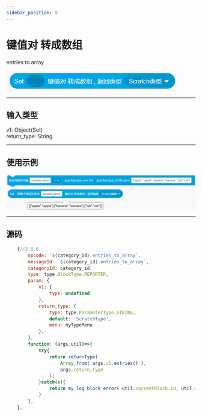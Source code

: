 ```yaml
---
sidebar_position: 9
---
```

# 键值对 转成数组

entries to array

![img](img\entries_to_array\image.png)  


***
## 输入类型
v1: Object(Set)  
return_type: String  


***
## 使用示例
![2](img\entries_to_array\2.png)  


***
## 源码
```js title="/categorys/set.js"
    {//2.0.0
        opcode: `${category_id}.entries_to_array`,
        messageId: `${category_id}.entries_to_array`,
        categoryId: category_id,
        type: type.BlockType.REPORTER,
        param: {
            v1: {
                type: undefined
            },
            return_type: {
                type: type.ParameterType.STRING,
                default: 'ScratchType',
                menu: myTypeMenu
            },
        },
        function: (args,util)=>{
            try{
                return returnType(
                    Array.from( args.v1.entries() ),
                    args.return_type
                );
            }catch(e){
                return my_log_block_error( util.currentBlock.id, util.currentBlock.opcode , e );
            }
        },
    },
```
